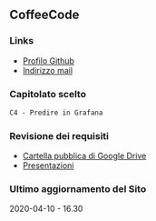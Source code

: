 ## CoffeeCode

### Links

- [Profilo Github](https://github.com/CoffeeCodeSWE/swe-site)
- [Indirizzo mail](mailto:coffeecodeswe@gmail.com)

### Capitolato scelto

```markdown
C4 - Predire in Grafana
```
### Revisione dei requisiti

- [Cartella pubblica di Google Drive](https://drive.google.com/drive/folders/1deo25o7ultcvYX93u5aPY9XUvK_1t7Zq?usp=sharing)
- [Presentazioni](https://drive.google.com/drive/folders/1TPet3KwFhcZ3AIuNYPeLFPSxbx9hIlRs?usp=sharing)

### Ultimo aggiornamento del Sito

2020-04-10 - 16.30
